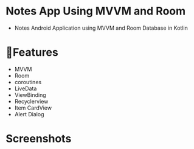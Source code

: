 # Notes App Using MVVM and Room
-  Notes Android Application using MVVM and Room Database in Kotlin

# 📲Features
 - MVVM
 - Room
 - coroutines
 - LiveData
 - ViewBinding
 - Recyclerview
 - Item CardView
 - Alert Dialog

# Screenshots
